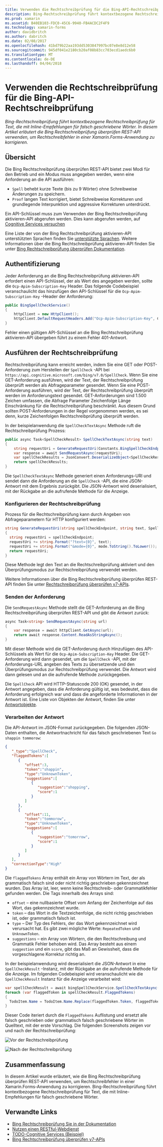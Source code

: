 ```yaml
---
title: Verwenden die Rechtschreibprüfung für die Bing-API-Rechtschreibprüfung
description: Bing-Rechtschreibprüfung führt kontextbezogene Rechtschreibprüfung für Text, die mit Inline-Empfehlungen für falsch geschriebene Wörter. In diesem Artikel erläutert die Bing Rechtschreibprüfung überprüfen REST-API verwenden, um Rechtschreibfehler in einer Xamarin.Forms-Anwendung zu korrigieren.
ms.prod: xamarin
ms.assetid: B40EB103-FDC0-45C6-9940-FB4ACDC2F4F9
ms.technology: xamarin-forms
author: davidbritch
ms.author: dabritch
ms.date: 02/08/2017
ms.openlocfilehash: 41bd79b22aa193dd5303847997bc07e8e8d12e58
ms.sourcegitcommit: 945df041e2180cb20af08b83cc703ecd1aedc6b0
ms.translationtype: MT
ms.contentlocale: de-DE
ms.lasthandoff: 04/04/2018
---
```

# <a name="spell-checking-using-the-bing-spell-check-api"></a>Verwenden die Rechtschreibprüfung für die Bing-API-Rechtschreibprüfung

_Bing-Rechtschreibprüfung führt kontextbezogene Rechtschreibprüfung für Text, die mit Inline-Empfehlungen für falsch geschriebene Wörter. In diesem Artikel erläutert die Bing Rechtschreibprüfung überprüfen REST-API verwenden, um Rechtschreibfehler in einer Xamarin.Forms-Anwendung zu korrigieren._

## <a name="overview"></a>Übersicht

Die Bing Rechtschreibprüfung überprüfen REST-API bietet zwei Modi für den Betrieb und ein Modus muss angegeben werden, wenn eine Anforderung an die API ausführen:

- `Spell` behebt kurze Texte (bis zu 9 Wörter) ohne Schreibweise Änderungen zu speichern.
- `Proof` langen Text korrigiert, bietet Schreibweise Korrekturen und grundlegende Interpunktion und aggressive Korrekturen unterdrückt.

Ein API-Schlüssel muss zum Verwenden der Bing Rechtschreibprüfung aktivieren-API abgerufen werden. Dies kann abgerufen werden, auf [Cognitive Services versuchen](https://azure.microsoft.com/try/cognitive-services/)

Eine Liste der von der Bing Rechtschreibprüfung aktivieren-API unterstützten Sprachen finden Sie [unterstützte Sprachen](/azure/cognitive-services/bing-spell-check/bing-spell-check-supported-languages/). Weitere Informationen über die Bing Rechtschreibprüfung aktivieren-API finden Sie unter [Bing Rechtschreibprüfung überprüfen Dokumentation](/azure/cognitive-services/bing-spell-check/).

## <a name="authentication"></a>Authentifizierung

Jeder Anforderung an die Bing Rechtschreibprüfung aktivieren-API erfordert einen API-Schlüssel, der als Wert des angegeben werden, sollte die `Ocp-Apim-Subscription-Key` Header. Das folgende Codebeispiel veranschaulicht das hinzufügen den API-Schlüssel für die `Ocp-Apim-Subscription-Key` -Header der Anforderung:

```csharp
public BingSpellCheckService()
{
    httpClient = new HttpClient();
    httpClient.DefaultRequestHeaders.Add("Ocp-Apim-Subscription-Key", Constants.BingSpellCheckApiKey);
}
```

Fehler einen gültigen API-Schlüssel an die Bing Rechtschreibprüfung aktivieren-API übergeben führt zu einem Fehler 401-Antwort.

## <a name="performing-spell-checking"></a>Ausführen der Rechtschreibprüfung

Rechtschreibprüfung kann erreicht werden, indem Sie eine GET oder POST-Anforderung zum Herstellen der `SpellCheck` -API bei `https://api.cognitive.microsoft.com/bing/v7.0/SpellCheck`. Wenn Sie eine GET-Anforderung ausführen, wird der Text, der Rechtschreibprüfung überprüft werden als Abfrageparameter gesendet. Wenn Sie eine POST-Anforderung ausführen, wird der Text, der Rechtschreibprüfung überprüft werden im Anforderungstext gesendet. GET-Anforderungen sind 1.500 Zeichen umfassen, die Abfrage Parameter Zeichenfolge Länge Einschränkung für die Rechtschreibprüfung beschränkt. Aus diesem Grund sollten POST-Anforderungen in der Regel vorgenommen werden, es sei denn, kurze Zeichenfolgen Rechtschreibprüfung überprüft werden.

In der beispielanwendung die `SpellCheckTextAsync` Methode ruft die Rechtschreibprüfung Prozess:

```csharp
public async Task<SpellCheckResult> SpellCheckTextAsync(string text)
{
    string requestUri = GenerateRequestUri(Constants.BingSpellCheckEndpoint, text, SpellCheckMode.Spell);
    var response = await SendRequestAsync(requestUri);
    var spellCheckResults = JsonConvert.DeserializeObject<SpellCheckResult>(response);
    return spellCheckResults;
}
```

Die `SpellCheckTextAsync` Methode generiert einen Anforderungs-URI und sendet dann die Anforderung an die `SpellCheck` -API, die eine JSON-Antwort mit dem Ergebnis zurückgibt. Die JSON-Antwort wird deserialisiert, mit der Rückgabe an die aufrufende Methode für die Anzeige.

### <a name="configuring-spell-checking"></a>Konfigurieren der Rechtschreibprüfung

Prozess für die Rechtschreibprüfung kann durch Angeben von Abfrageparametern für HTTP konfiguriert werden:

```csharp
string GenerateRequestUri(string spellCheckEndpoint, string text, SpellCheckMode mode)
{
  string requestUri = spellCheckEndpoint;
  requestUri += string.Format("?text={0}", text);                         // text to spell check
  requestUri += string.Format("&mode={0}", mode.ToString().ToLower());    // spellcheck mode - proof or spell
  return requestUri;
}
```

Diese Methode legt den Text an die Rechtschreibprüfung aktiviert und den Überprüfungsmodus zur Rechtschreibprüfung verwendet werden.

Weitere Informationen über die Bing Rechtschreibprüfung überprüfen REST-API finden Sie unter [Rechtschreibprüfung überprüfen v7-APIs](/rest/api/cognitiveservices/bing-spell-check-api-v7-reference/).

### <a name="sending-the-request"></a>Senden der Anforderung

Die `SendRequestAsync` Methode stellt die GET-Anforderung an die Bing Rechtschreibprüfung überprüfen REST-API und gibt die Antwort zurück:

```csharp
async Task<string> SendRequestAsync(string url)
{
    var response = await httpClient.GetAsync(url);
    return await response.Content.ReadAsStringAsync();
}
```

Mit dieser Methode wird die GET-Anforderung durch Hinzufügen des API-Schlüssels als Wert für die `Ocp-Apim-Subscription-Key` Header. Die GET-Anforderung wird dann gesendet, um die `SpellCheck` -API, mit der Anforderungs-URL angeben des Texts zu übersetzende und den Überprüfungsmodus zur Rechtschreibprüfung verwendet. Die Antwort wird dann gelesen und an die aufrufende Methode zurückgegeben.

Die `SpellCheck` API wird HTTP-Statuscode 200 (OK) gesendet, in der Antwort angegeben, dass die Anforderung gültig ist, was bedeutet, dass die Anforderung erfolgreich war und dass die angeforderte Informationen in der Antwort ist. Eine Liste von Objekten der Antwort, finden Sie unter [Antwortobjekte](/rest/api/cognitiveservices/bing-spell-check-api-v7-reference#response-objects).

### <a name="processing-the-response"></a>Verarbeiten der Antwort

Die API-Antwort im JSON-Format zurückgegeben. Die folgenden JSON-Daten enthalten, die Antwortnachricht für das falsch geschriebenen Text `Go shappin tommorow`:

```json
{  
   "_type":"SpellCheck",
   "flaggedTokens":[  
      {  
         "offset":3,
         "token":"shappin",
         "type":"UnknownToken",
         "suggestions":[  
            {  
               "suggestion":"shopping",
               "score":1
            }
         ]
      },
      {  
         "offset":11,
         "token":"tommorow",
         "type":"UnknownToken",
         "suggestions":[  
            {  
               "suggestion":"tomorrow",
               "score":1
            }
         ]
      }
   ],
   "correctionType":"High"
}
```

Die `flaggedTokens` Array enthält ein Array von Wörtern im Text, der als grammatisch falsch sind oder nicht richtig geschrieben gekennzeichnet wurden. Das Array ist, leer, wenn keine Rechtschreib- oder Grammatikfehler gefunden werden. Die Tags innerhalb des Arrays sind:

- `offset` – eine nullbasierte Offset vom Anfang der Zeichenfolge auf das Wort, das gekennzeichnet wurde.
- `token` – das Wort in die Textzeichenfolge, die nicht richtig geschrieben ist, oder grammatisch falsch ist.
- `type` – Der Typ des Fehlers, der das Wort gekennzeichnet wird verursacht hat. Es gibt zwei mögliche Werte: `RepeatedToken` und `UnknownToken`.
- `suggestions` – ein Array von Wörtern, die den Rechtschreibung und Grammatik Fehler behoben wird. Das Array besteht aus einem `suggestion` und ein `score`, gibt das Maß an Gewissheit, dass die vorgeschlagene Korrektur richtig an.

In der beispielanwendung wird deserialisiert die JSON-Antwort in eine `SpellCheckResult` -Instanz, mit der Rückgabe an die aufrufende Methode für die Anzeige. Im folgenden Codebeispiel wird veranschaulicht wie die `SpellCheckResult` Instanz für die Anzeige verarbeitet wird:

```csharp
var spellCheckResult = await bingSpellCheckService.SpellCheckTextAsync(TodoItem.Name);
foreach (var flaggedToken in spellCheckResult.FlaggedTokens)
{
  TodoItem.Name = TodoItem.Name.Replace(flaggedToken.Token, flaggedToken.Suggestions.FirstOrDefault().Suggestion);
}
```

Dieser Code iteriert durch die `FlaggedTokens` Auflistung und ersetzt alle falsch geschrieben oder grammatisch falsch geschriebene Wörter im Quelltext, mit der erste Vorschlag. Die folgenden Screenshots zeigen vor und nach der Rechtschreibprüfung:

![](spell-check-images/before-spell-check.png "Vor der Rechtschreibprüfung")

![](spell-check-images/after-spell-check.png "Nach der Rechtschreibprüfung")

## <a name="summary"></a>Zusammenfassung

In diesem Artikel wurde erläutert, wie die Bing Rechtschreibprüfung überprüfen REST-API verwenden, um Rechtschreibfehler in einer Xamarin.Forms-Anwendung zu korrigieren. Bing-Rechtschreibprüfung führt kontextbezogene Rechtschreibprüfung für Text, die mit Inline-Empfehlungen für falsch geschriebene Wörter.

## <a name="related-links"></a>Verwandte Links

- [Bing Rechtschreibprüfung Sie in der Dokumentation](/azure/cognitive-services/bing-spell-check/)
- [Nutzen einen RESTful-Webdienst](~/xamarin-forms/data-cloud/consuming/rest.md)
- [TODO-Cognitive Services (Beispiel)](https://developer.xamarin.com/samples/xamarin-forms/WebServices/TodoCognitiveServices/)
- [Bing Rechtschreibprüfung überprüfen v7-APIs](/rest/api/cognitiveservices/bing-spell-check-api-v7-reference/)
